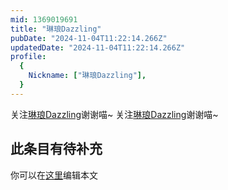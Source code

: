 ```yaml
---
mid: 1369019691
title: "琳琅Dazzling"
pubDate: "2024-11-04T11:22:14.266Z"
updatedDate: "2024-11-04T11:22:14.266Z"
profile:
  {
    Nickname: ["琳琅Dazzling"],
  }
---
```


关注[琳琅Dazzling](https://space.bilibili.com/1369019691)谢谢喵~ 关注[琳琅Dazzling](https://space.bilibili.com/1369019691)谢谢喵~

## 此条目有待补充
你可以在[这里](https://github.com/Yuhanawa/VTuber.ICU-Content/edit/master/v/琳琅Dazzling/index.md)编辑本文
